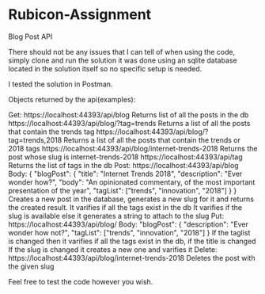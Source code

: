 # Rubicon-Assignment
Blog Post API

There should not be any issues that I can tell of when using the code, simply clone and run the solution
it was done using an sqlite database located in the solution itself so no specific setup is needed.

I tested the solution in Postman.

Objects returned by the api(examples):

Get:
https://localhost:44393/api/blog
Returns list of all the posts in the db
https://localhost:44393/api/blog/?tag=trends
Returns a list of all the posts that contain the trends tag
https://localhost:44393/api/blog/?tag=trends,2018
Returns a list of all the posts that contain the trends or 2018 tags
https://localhost:44393/api/blog/internet-trends-2018
Returns the post whose slug is internet-trends-2018
https://localhost:44393/api/tag
Returns the list of tags in the db
Post:
https://localhost:44393/api/blog
Body:
{
  "blogPost": {
    "title": "Internet Trends 2018",
    "description": "Ever wonder how?",
    "body": "An opinionated commentary, of the most important presentation of the year",
    "tagList": ["trends", "innovation", "2018"]
  }
}
Creates a new post in the database, generates a new slug for it and returns the created result.
It varifies if all the tags exist in the db
It varifies if the slug is available else it generates a string to attach to the slug
Put:
https://localhost:44393/api/blog/
Body:
  "blogPost": {
    "description": "Ever wonder how not?",
    "tagList": ["trends", "innovation", "2018"]
  }
 If the taglist is changed then it varifies if all the tags exist in the db, if the title is changed
 If the slug is changed it creates a new one and varifies it
 Delete:
 https://localhost:44393/api/blog/internet-trends-2018
 Deletes the post with the given slug
 
 Feel free to test the code however you wish.

